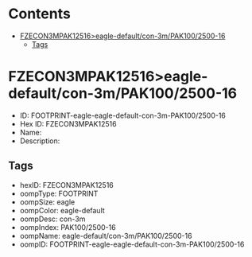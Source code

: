 



Contents
========

* [FZECON3MPAK12516>eagle-default/con-3m/PAK100/2500-16](#fzecon3mpak12516eagle-defaultcon-3mpak1002500-16)
	* [Tags](#tags)

# FZECON3MPAK12516>eagle-default/con-3m/PAK100/2500-16

- ID: FOOTPRINT-eagle-eagle-default-con-3m-PAK100/2500-16
- Hex ID: FZECON3MPAK12516
- Name: 
- Description: 

## Tags

- hexID: FZECON3MPAK12516
- oompType: FOOTPRINT
- oompSize: eagle
- oompColor: eagle-default
- oompDesc: con-3m
- oompIndex: PAK100/2500-16
- oompName: eagle-default/con-3m/PAK100/2500-16
- oompID: FOOTPRINT-eagle-eagle-default-con-3m-PAK100/2500-16
